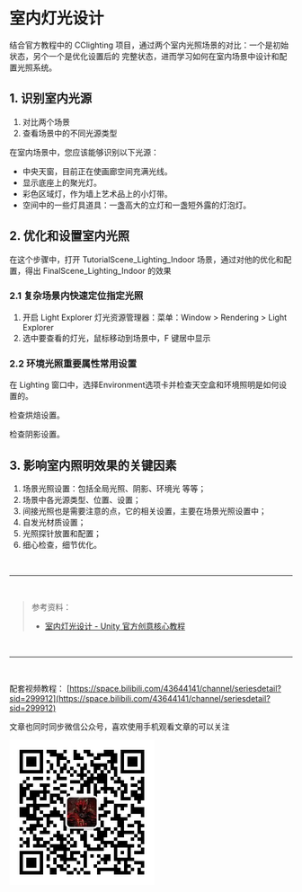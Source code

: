# 室内灯光设计

结合官方教程中的 CClighting 项目，通过两个室内光照场景的对比：一个是初始状态，另个一个是优化设置后的 完整状态，进而学习如何在室内场景中设计和配置光照系统。

## 1. 识别室内光源

1. 对比两个场景
2. 查看场景中的不同光源类型

在室内场景中，您应该能够识别以下光源：
* 中央天窗，目前正在使画廊空间充满光线。
* 显示底座上的聚光灯。
* 彩色区域灯，作为墙上艺术品上的小灯带。
* 空间中的一些灯具道具：一盏高大的立灯和一盏短外露的灯泡灯。

## 2. 优化和设置室内光照

在这个步骤中，打开 TutorialScene_Lighting_Indoor 场景，通过对他的优化和配置，得出 FinalScene_Lighting_Indoor 的效果

### 2.1 复杂场景内快速定位指定光照

1. 开启 Light Explorer 灯光资源管理器：菜单：Window > Rendering > Light Explorer 
2. 选中要查看的灯光，鼠标移动到场景中，F 键居中显示

### 2.2 环境光照重要属性常用设置

在 Lighting 窗口中，选择Environment选项卡并检查天空盒和环境照明是如何设置的。

检查烘焙设置。

检查阴影设置。

## 3. 影响室内照明效果的关键因素

1. 场景光照设置：包括全局光照、阴影、环境光 等等；
2. 场景中各光源类型、位置、设置；
3. 间接光照也是需要注意的点，它的相关设置，主要在场景光照设置中；
4. 自发光材质设置；
5. 光照探针放置和配置；
6. 细心检查，细节优化。

<br>
<hr>
<br>

> 参考资料：
> 
> * [室内灯光设计 - Unity 官方创意核心教程](https://learn.unity.com/tutorial/examine-and-complete-the-indoor-scene)

<br>
<hr>
<br>

配套视频教程：
[https://space.bilibili.com/43644141/channel/seriesdetail?sid=299912](https://space.bilibili.com/43644141/channel/seriesdetail?sid=299912)

文章也同时同步微信公众号，喜欢使用手机观看文章的可以关注

![](../imgs/微信公众号二维码.jpg)


